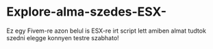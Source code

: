 # Explore-alma-szedes-ESX-
Ez egy Fivem-re azon belul is ESX-re irt script lett amiben almat tudtok szedni elegge konnyen testre szabhato!
